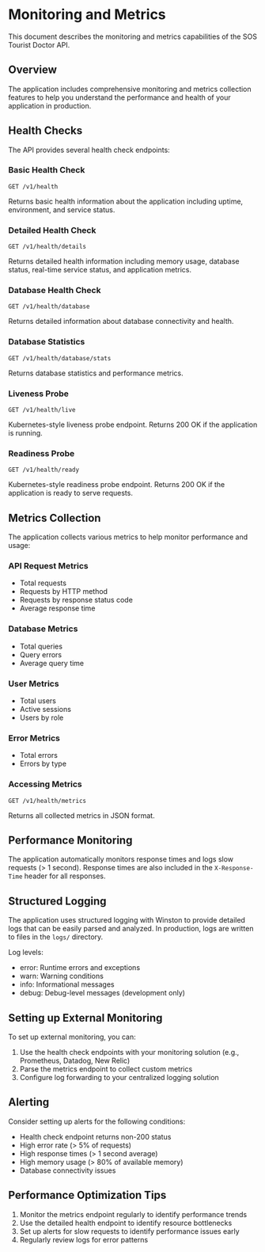 # Monitoring and Metrics

This document describes the monitoring and metrics capabilities of the SOS Tourist Doctor API.

## Overview

The application includes comprehensive monitoring and metrics collection features to help you understand the performance and health of your application in production.

## Health Checks

The API provides several health check endpoints:

### Basic Health Check
```
GET /v1/health
```
Returns basic health information about the application including uptime, environment, and service status.

### Detailed Health Check
```
GET /v1/health/details
```
Returns detailed health information including memory usage, database status, real-time service status, and application metrics.

### Database Health Check
```
GET /v1/health/database
```
Returns detailed information about database connectivity and health.

### Database Statistics
```
GET /v1/health/database/stats
```
Returns database statistics and performance metrics.

### Liveness Probe
```
GET /v1/health/live
```
Kubernetes-style liveness probe endpoint. Returns 200 OK if the application is running.

### Readiness Probe
```
GET /v1/health/ready
```
Kubernetes-style readiness probe endpoint. Returns 200 OK if the application is ready to serve requests.

## Metrics Collection

The application collects various metrics to help monitor performance and usage:

### API Request Metrics
- Total requests
- Requests by HTTP method
- Requests by response status code
- Average response time

### Database Metrics
- Total queries
- Query errors
- Average query time

### User Metrics
- Total users
- Active sessions
- Users by role

### Error Metrics
- Total errors
- Errors by type

### Accessing Metrics
```
GET /v1/health/metrics
```
Returns all collected metrics in JSON format.

## Performance Monitoring

The application automatically monitors response times and logs slow requests (> 1 second). Response times are also included in the `X-Response-Time` header for all responses.

## Structured Logging

The application uses structured logging with Winston to provide detailed logs that can be easily parsed and analyzed. In production, logs are written to files in the `logs/` directory.

Log levels:
- error: Runtime errors and exceptions
- warn: Warning conditions
- info: Informational messages
- debug: Debug-level messages (development only)

## Setting up External Monitoring

To set up external monitoring, you can:

1. Use the health check endpoints with your monitoring solution (e.g., Prometheus, Datadog, New Relic)
2. Parse the metrics endpoint to collect custom metrics
3. Configure log forwarding to your centralized logging solution

## Alerting

Consider setting up alerts for the following conditions:
- Health check endpoint returns non-200 status
- High error rate (> 5% of requests)
- High response times (> 1 second average)
- High memory usage (> 80% of available memory)
- Database connectivity issues

## Performance Optimization Tips

1. Monitor the metrics endpoint regularly to identify performance trends
2. Use the detailed health endpoint to identify resource bottlenecks
3. Set up alerts for slow requests to identify performance issues early
4. Regularly review logs for error patterns